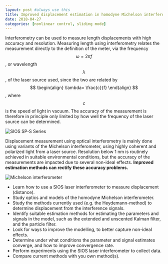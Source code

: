 ```yaml
---
layout: post #always use this
title: Improved displacement estimation in homodyne Michelson interferometers  #This becomes the title of the page
date: 2018-04-27
categories: [nonlinear control, sliding mode]
---
```



Interferometry can be used to measure length displacements with high accuracy and resolution. Measuring length using interferometry relates the measurement directly to the definition of the meter, via the frequency $$\omega = 2 \pi f$$, or wavelength $$\lambda$$, of the laser source used, since the two are related by 
$$
\begin{align}
\lambda= \frac{c}{f}
\end{align} 
$$, 
where $$c$$ is the speed of light in vacuum. The accuracy of the measurement is therefore in principle only limited by how well the frequency of the laser source can be determined.

![SIOS SP-S Series]({{site.baseurl}}/assets/sp_s_series.png)


Displacement measurement using optical interferometry is mainly done using variants of the Michelson interferometer, using highly coherent and polarized light from a laser source. Resolution below 1 nm is routinely achieved in suitable environmental conditions, but the accuracy of the measurements are impacted due to several non-ideal effects. **Improved estimation methods can rectify these accuracy problems.**

![Michelson interferometer]({{site.baseurl}}/assets/michelson_optical_diagram_03.png)


* Learn how to use a SIOS laser interferometer to measure displacement (distance).
* Study optics and models of the homodyne Michelson interferometer.
* Study the methods currently used (e.g. the Heydemann-method) to determine displacement from the interference signals.
* Identify suitable estimation methods for estimating the parameters and signals in the model, such as the extended and unscented Kalman filter, and the particle filter.
* Look for ways to improve the modelling, to better capture non-ideal effects.
* Determine under what conditions the parameter and signal estimates converge, and how to improve convergence rate.
* Perform experiments using the SIOS laser interferometer to collect data.
* Compare current methods with you own method(s).
